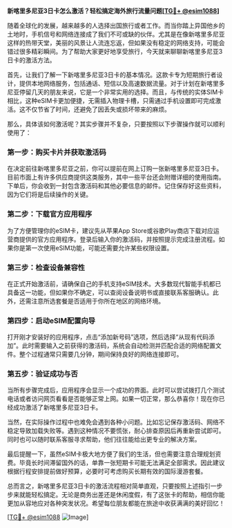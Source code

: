 **新喀里多尼亚3日卡怎么激活？轻松搞定海外旅行流量问题[[TG💪+ @esim1088](https://t.me/s/esim1088)]**

随着全球化的发展，越来越多的人选择出国旅行或者工作。而当你踏上异国他乡的土地时，手机信号和网络连接成了我们不可或缺的伙伴。尤其是在像新喀里多尼亚这样的热带天堂，美丽的风景让人流连忘返，但如果没有稳定的网络支持，可能会错过很多精彩瞬间。为了帮助大家更好地享受旅行，今天就来聊聊新喀里多尼亚3日卡的激活方法。

首先，让我们了解一下新喀里多尼亚3日卡的基本情况。这款卡专为短期旅行者设计，提供本地网络服务，包括通话、短信以及高速数据流量。对于计划在新喀里多尼亚停留几天的朋友来说，它是一个非常实用的选择。而且，与传统的实体SIM卡相比，这种eSIM卡更加便捷，无需插入物理卡槽，只需通过手机设置即可完成激活。这不仅节省了时间，还避免了因丢失或损坏带来的麻烦。

那么，具体该如何激活呢？其实步骤并不复杂，只要按照以下步骤操作就可以顺利使用了：

### 第一步：购买卡片并获取激活码
在决定前往新喀里多尼亚之前，你可以提前在网上订购一张新喀里多尼亚3日卡。目前市面上有许多供应商提供这类服务，其中一些平台还会附赠详细的使用指南。下单后，你会收到一封包含激活码和其他必要信息的邮件。记住保存好这些资料，因为它们将是后续操作的关键。

### 第二步：下载官方应用程序
为了方便管理你的eSIM卡，建议先从苹果App Store或谷歌Play商店下载对应运营商提供的官方应用程序。登录后输入你的激活码，并按照提示完成注册流程。如果你是第一次使用eSIM功能，可能还需要允许某些权限设置。

### 第三步：检查设备兼容性
在正式开始激活前，请确保自己的手机支持eSIM技术。大多数现代智能手机都已具备这一功能，但如果你不确定，可以查阅设备说明书或直接联系客服确认。此外，还需注意所选套餐是否适用于你所在地区的网络环境。

### 第四步：启动eSIM配置向导
打开刚才安装好的应用程序，点击“添加新号码”选项，然后选择“从现有代码添加”。此时需要输入之前获得的激活码，系统会自动检测并匹配合适的网络配置文件。整个过程通常只需要几分钟，期间保持良好的网络连接即可。

### 第五步：验证成功与否
当所有步骤完成后，应用程序会显示一个成功的界面。此时可以尝试拨打几个测试电话或者访问网页看看是否能够正常上网。如果一切正常，那么恭喜你！现在你已经成功激活了新喀里多尼亚3日卡。

当然，在实际操作过程中也难免会遇到各种小问题。比如忘记保存激活码、网络不稳定导致加载失败等。遇到这种情况不要慌张，耐心排查原因后再重新尝试即可。同时也可以随时联系客服寻求帮助，他们往往能给出更专业的解决方案。

最后提醒一下，虽然eSIM卡极大地方便了我们的生活，但也需要注意合理规划资费。毕竟长时间滞留国外的话，单靠一张短期卡可能无法满足全部需求。因此建议根据行程安排提前做好预算，必要时可考虑购买长期有效的国际漫游套餐。

总而言之，新喀里多尼亚3日卡的激活流程相对简单直观，只要按照上述指引一步步来就能轻松搞定。无论是商务出差还是休闲度假，有了这张卡的帮助，相信你能更加从容地应对各种突发状况。希望每位朋友都能在旅途中收获满满的美好回忆！

[[TG💪+ @esim1088](https://t.me/s/esim1088) ![Image](https://i.postimg.cc/4NQfJmqS/Snipaste-2025-05-13-00-14-12.png)]
